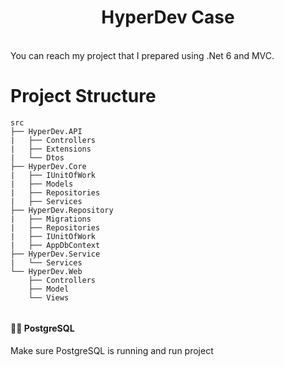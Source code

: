 # <div align="center">HyperDev Case</div>

</br>
You can reach my project that I prepared using .Net 6 and MVC.

</br>

# Project Structure

```
src
├── HyperDev.API
|   ├── Controllers 
|   ├── Extensions 
|	└── Dtos
├── HyperDev.Core
|   ├── IUnitOfWork 
|   ├── Models 
|   ├── Repositories
|   ├── Services  
├── HyperDev.Repository
|   ├── Migrations  
|   ├── Repositories 
|   ├── IUnitOfWork
|   ├── AppDbContext 
├── HyperDev.Service   
|   └── Services
└── HyperDev.Web
    ├── Controllers
    ├── Model
    └── Views
	
```

#### 🚀🚀 PostgreSQL
Make sure PostgreSQL is running and run project
